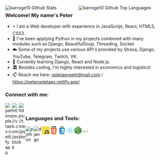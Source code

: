 <a href="https://github.com/anuraghazra/github-readme-stats">
  <img align="left" width="47%" alt="karroge10 Github Stats" src="https://github-readme-stats-mu-three-52.vercel.app/api?username=petosbratok10&show_icons=true&theme=dark"/>
</a>
<a href="https://github.com/anuraghazra/github-readme-stats">
  <img align="left" width="47%" alt="karroge10 Github Top Languages" src="https://github-readme-stats.vercel.app/api/top-langs/?username=petosbratok10&layout=compact"/>
</a>

### Welcome! My name's Peter

- ⚡ I am a Web developer with experience in JavaScript, React, HTML5, CSS3.
- 🐍 I've been applying Python in my projects combined with many modules such as Django, BeautifulSoup, Threading, Socket.
- ☁️ Some of my projects use various API's provided by Strava, Django, YouTube, Telegram, Twitch, VK.
- 🎍 Currently learning Django, React and Node.js.
- 🏛️ Besides coding, I'm highly interested in economics and logistics!
- 📫 Reach me here: opletaevpetr@mail.com / https://peteropletaev.netlify.app/

### Connect with me:

[<img align="left" alt="peteropletaev.netlify.app" width="22px" src="https://img.icons8.com/material-outlined/24/FFFFFF/geography.png" />][website]
[<img align="left" alt="https://vk.com/psbtok" width="22px" src="https://img.icons8.com/glyph-neue/64/FFFFFF/vk-circled.png" />][VK]
[<img align="left" alt="https://t.me/psbtok" width="22px" src="https://img.icons8.com/ios-glyphs/30/FFFFFF/telegram-app.png" />][telegram]

<br />

### Languages and Tools:

<img align="left" alt="python" width="26px" src="https://img.icons8.com/color/48/000000/python--v1.png" />
<img align="left" alt="django" width="26px" src="https://img.icons8.com/ios-filled/50/FFFFFF/django.png" />
<img align="left" alt="JavaScript" width="26px" src="https://raw.githubusercontent.com/github/explore/80688e429a7d4ef2fca1e82350fe8e3517d3494d/topics/javascript/javascript.png" />
<img align="left" alt="HTML5" width="26px" src="https://raw.githubusercontent.com/github/explore/80688e429a7d4ef2fca1e82350fe8e3517d3494d/topics/html/html.png" />
<img align="left" alt="CSS3" width="26px" src="https://raw.githubusercontent.com/github/explore/80688e429a7d4ef2fca1e82350fe8e3517d3494d/topics/css/css.png" />
<img align="left" alt="React" width="26px" src="https://raw.githubusercontent.com/github/explore/80688e429a7d4ef2fca1e82350fe8e3517d3494d/topics/react/react.png" />
<img align="left" alt="Node.js" width="26px" src="https://raw.githubusercontent.com/github/explore/80688e429a7d4ef2fca1e82350fe8e3517d3494d/topics/nodejs/nodejs.png" />
<img align="left" alt="MySQL" width="26px" src="https://raw.githubusercontent.com/github/explore/80688e429a7d4ef2fca1e82350fe8e3517d3494d/topics/mysql/mysql.png" />


[website]: https://peteropletaev.netlify.app
[vk]: https://vk.com/psbtok
[telegram]: https://t.me/psbtok
